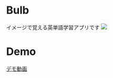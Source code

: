 # Bulb
イメージで覚える英単語学習アプリです
![](https://github.com/inooooo/bulb/blob/master/screenshot.png)
# Demo
[デモ動画](https://www.youtube.com/watch?v=v1Noee0nRzQ)